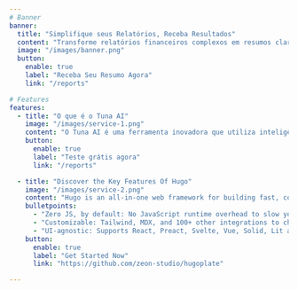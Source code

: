 ```yaml
---
# Banner
banner:
  title: "Simplifique seus Relatórios, Receba Resultados"
  content: "Transforme relatórios financeiros complexos em resumos claros e concisos, diretamente no seu email."
  image: "/images/banner.png"
  button:
    enable: true
    label: "Receba Seu Resumo Agora"
    link: "/reports"

# Features
features:
  - title: "O que é o Tuna AI"
    image: "/images/service-1.png"
    content: "O Tuna AI é uma ferramenta inovadora que utiliza inteligência artificial para transformar relatórios financeiros complexos em resumos claros e objetivos. Ideal para investidores, analistas e empresas, o Tuna AI facilita a compreensão de dados financeiros, permitindo decisões mais rápidas e informadas. Com o Tuna AI, você pode enviar seus relatórios e receber resumos diretamente no seu email, economizando tempo e esforço."
    button:
      enable: true
      label: "Teste grátis agora"
      link: "/reports"

  - title: "Discover the Key Features Of Hugo"
    image: "/images/service-2.png"
    content: "Hugo is an all-in-one web framework for building fast, content-focused websites. It offers a range of exciting features for developers and website creators. Some of the key features are:"
    bulletpoints:
      - "Zero JS, by default: No JavaScript runtime overhead to slow you down."
      - "Customizable: Tailwind, MDX, and 100+ other integrations to choose from."
      - "UI-agnostic: Supports React, Preact, Svelte, Vue, Solid, Lit and more."
    button:
      enable: true
      label: "Get Started Now"
      link: "https://github.com/zeon-studio/hugoplate"

---
```

